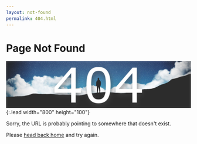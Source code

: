 ```yaml
---
layout: not-found
permalink: 404.html
---
```


# Page Not Found

![Full-width image](/assets/img/general/404.jpg){:.lead width="800" height="100"}

Sorry, the URL is probably pointing to somewhere that doesn't exist.

Please [head back home](/) and try again.